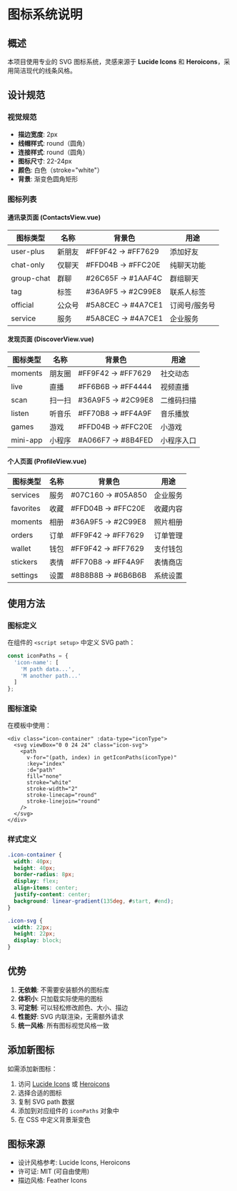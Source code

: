 # 图标系统说明

## 概述
本项目使用专业的 SVG 图标系统，灵感来源于 **Lucide Icons** 和 **Heroicons**，采用简洁现代的线条风格。

## 设计规范

### 视觉规范
- **描边宽度**: 2px
- **线帽样式**: round（圆角）
- **连接样式**: round（圆角）
- **图标尺寸**: 22-24px
- **颜色**: 白色（stroke="white"）
- **背景**: 渐变色圆角矩形

### 图标列表

#### 通讯录页面 (ContactsView.vue)
| 图标类型 | 名称 | 背景色 | 用途 |
|---------|------|--------|------|
| user-plus | 新朋友 | #FF9F42 → #FF7629 | 添加好友 |
| chat-only | 仅聊天 | #FFD04B → #FFC20E | 纯聊天功能 |
| group-chat | 群聊 | #26C65F → #1AAF4C | 群组聊天 |
| tag | 标签 | #36A9F5 → #2C99E8 | 联系人标签 |
| official | 公众号 | #5A8CEC → #4A7CE1 | 订阅号/服务号 |
| service | 服务 | #5A8CEC → #4A7CE1 | 企业服务 |

#### 发现页面 (DiscoverView.vue)
| 图标类型 | 名称 | 背景色 | 用途 |
|---------|------|--------|------|
| moments | 朋友圈 | #FF9F42 → #FF7629 | 社交动态 |
| live | 直播 | #FF6B6B → #FF4444 | 视频直播 |
| scan | 扫一扫 | #36A9F5 → #2C99E8 | 二维码扫描 |
| listen | 听音乐 | #FF70B8 → #FF4A9F | 音乐播放 |
| games | 游戏 | #FFD04B → #FFC20E | 小游戏 |
| mini-app | 小程序 | #A066F7 → #8B4FED | 小程序入口 |

#### 个人页面 (ProfileView.vue)
| 图标类型 | 名称 | 背景色 | 用途 |
|---------|------|--------|------|
| services | 服务 | #07C160 → #05A850 | 企业服务 |
| favorites | 收藏 | #FFD04B → #FFC20E | 收藏内容 |
| moments | 相册 | #36A9F5 → #2C99E8 | 照片相册 |
| orders | 订单 | #FF9F42 → #FF7629 | 订单管理 |
| wallet | 钱包 | #FF9F42 → #FF7629 | 支付钱包 |
| stickers | 表情 | #FF70B8 → #FF4A9F | 表情商店 |
| settings | 设置 | #8B8B8B → #6B6B6B | 系统设置 |

## 使用方法

### 图标定义
在组件的 `<script setup>` 中定义 SVG path：

```javascript
const iconPaths = {
  'icon-name': [
    'M path data...',
    'M another path...'
  ]
};
```

### 图标渲染
在模板中使用：

```vue
<div class="icon-container" :data-type="iconType">
  <svg viewBox="0 0 24 24" class="icon-svg">
    <path
      v-for="(path, index) in getIconPaths(iconType)"
      :key="index"
      :d="path"
      fill="none"
      stroke="white"
      stroke-width="2"
      stroke-linecap="round"
      stroke-linejoin="round"
    />
  </svg>
</div>
```

### 样式定义
```css
.icon-container {
  width: 40px;
  height: 40px;
  border-radius: 8px;
  display: flex;
  align-items: center;
  justify-content: center;
  background: linear-gradient(135deg, #start, #end);
}

.icon-svg {
  width: 22px;
  height: 22px;
  display: block;
}
```

## 优势

1. **无依赖**: 不需要安装额外的图标库
2. **体积小**: 只加载实际使用的图标
3. **可定制**: 可以轻松修改颜色、大小、描边
4. **性能好**: SVG 内联渲染，无需额外请求
5. **统一风格**: 所有图标视觉风格一致

## 添加新图标

如需添加新图标：

1. 访问 [Lucide Icons](https://lucide.dev/) 或 [Heroicons](https://heroicons.com/)
2. 选择合适的图标
3. 复制 SVG path 数据
4. 添加到对应组件的 `iconPaths` 对象中
5. 在 CSS 中定义背景渐变色

## 图标来源
- 设计风格参考: Lucide Icons, Heroicons
- 许可证: MIT (可自由使用)
- 描边风格: Feather Icons

